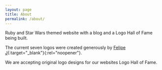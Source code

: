 ```yaml
---
layout: page
title: About
permalink: /about/
---
```


Ruby and Star Wars themed website with a blog and a Logo Hall of Fame being built.

The current seven logos were created generously by [Felipe J](https://github.com/Felipe-J){:target="_blank"}{:rel="noopener"}.

We are accepting original logo designs for our websites Logo Hall of Fame.
  